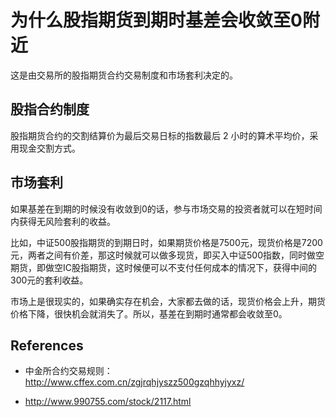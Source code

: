 # 为什么股指期货到期时基差会收敛至0附近

这是由交易所的股指期货合约交易制度和市场套利决定的。

## 股指合约制度

股指期货合约的交割结算价为最后交易日标的指数最后 2 小时的算术平均价，采用现金交割方式。

## 市场套利

如果基差在到期的时候没有收敛到0的话，参与市场交易的投资者就可以在短时间内获得无风险套利的收益。

比如，中证500股指期货的到期日时，如果期货价格是7500元，现货价格是7200元，两者之间有价差，那这时候就可以做多现货，即买入中证500指数，同时做空期货，即做空IC股指期货，这时候便可以不支付任何成本的情况下，获得中间的300元的套利收益。

市场上是很现实的，如果确实存在机会，大家都去做的话，现货价格会上升，期货价格下降，很快机会就消失了。所以，基差在到期时通常都会收敛至0。

## References

* 中金所合约交易规则：http://www.cffex.com.cn/zgjrqhjyszz500gzqhhyjyxz/

* http://www.990755.com/stock/2117.html
